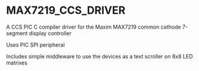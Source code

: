 # MAX7219_CCS_DRIVER
A CCS PIC C compiler driver for the Maxim MAX7219 common cathode 7-segment display controller

Uses PIC SPI peripheral

Includes simple middleware to use the devices as a text scroller on 8x8 LED matrixes
